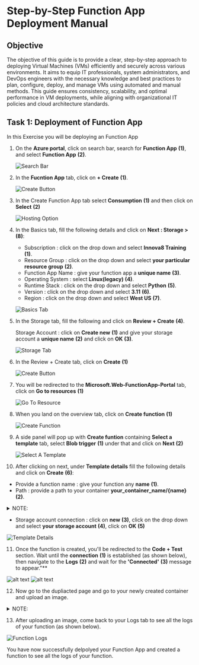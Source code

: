 # Step-by-Step Function App Deployment Manual

## Objective

The objective of this guide is to provide a clear, step-by-step approach to deploying Virtual Machines (VMs) efficiently and securely across various environments. It aims to equip IT professionals, system administrators, and DevOps engineers with the necessary knowledge and best practices to plan, configure, deploy, and manage VMs using automated and manual methods. This guide ensures consistency, scalability, and optimal performance in VM deployments, while aligning with organizational IT policies and cloud architecture standards.

## Task 1: Deployment of Function App

In this Exercise you will be deploying an Function App

1. On the **Azure portal**, click on search bar, search for **Function App** **(1)**, and select **Function App** **(2)**.

   ![Search Bar](https://raw.githubusercontent.com/RuchithaGowda10/doc-on-vm-creation/refs/heads/main/images/Screenshot%202025-05-05%20093318.png)

2. In the **Fucntion App** tab, click on **+ Create** **(1)**.

   ![Create Button](https://raw.githubusercontent.com/RuchithaGowda10/doc-on-vm-creation/refs/heads/main/images/Screenshot%202025-05-05%20093300.png)

3. In the Create Function App tab select **Consumption** **(1)** and then click on **Select** **(2)**

   ![Hosting Option](https://raw.githubusercontent.com/RuchithaGowda10/doc-on-vm-creation/refs/heads/main/images/Screenshot%202025-05-05%20093345.png)

4. In the Basics tab, fill the following details and click on **Next : Storage >** **(8)**:

   - Subscription : click on the drop down and select **Innova8 Training** **(1)**.
   - Resource Group : click on the drop down and select **your particular resource group** **(2)**.
   - Function App Name : give your function app a **unique name** **(3)**.
   - Operating System : select **Linux(legacy)** **(4)**.
   - Runtime Stack : click on the drop down and select **Python** **(5)**.
   - Version : click on the drop down and select **3.11** **(6)**.
   - Region : click on the drop down and select **West US** **(7)**.

   ![Basics Tab](https://raw.githubusercontent.com/RuchithaGowda10/doc-on-vm-creation/refs/heads/main/images/Screenshot%202025-05-05%20093405.png)

5. In the Storage tab, fill the following and click on **Review  + Create** **(4)**.

   Storage Account : click on **Create new** **(1)** and give your storage account a **unique name** **(2)** and click on **OK** **(3)**.

   ![Storage Tab](https://raw.githubusercontent.com/RuchithaGowda10/doc-on-vm-creation/refs/heads/main/images/Screenshot%202025-05-05%20093429.png)

6. In the Review + Create tab, click on **Create** **(1)**

   ![Create Button](https://raw.githubusercontent.com/RuchithaGowda10/doc-on-vm-creation/refs/heads/main/images/Screenshot%202025-05-05%20093447.png)

7. You will be redirected to the **Microsoft.Web-FunctionApp-Portal** tab, click on **Go to resources** **(1)**

   ![Go To Resource](https://raw.githubusercontent.com/RuchithaGowda10/doc-on-vm-creation/refs/heads/main/images/Screenshot%202025-05-05%20093507.png)

8. When you land on the overview tab, click on **Create function** **(1)**

   ![Create Function](https://raw.githubusercontent.com/RuchithaGowda10/doc-on-vm-creation/refs/heads/main/images/Screenshot%202025-05-05%20093529.png)

9. A side panel will pop up with **Create funtion** containing **Select a template** tab, select **Blob trigger** **(1)** under that and click on **Next** **(2)**

   ![Select A Template](https://raw.githubusercontent.com/RuchithaGowda10/doc-on-vm-creation/refs/heads/main/images/Screenshot%202025-05-05%20093548.png)

10. After clicking on next, under **Template details** fill the following details and click on **Create** **(6)**:

   - Provide a function name : give your function any **name** **(1)**.
   - Path : provide a path to your container **your_container_name/{name}** **(2)**.
   
<details>
<summary> NOTE: </summary> 
   - Before specifying a path, ensure that you have created a container. To create a container, duplicate this tab and navigate to **Home**, then go to your **Resource Group** and select your **Newly created storage account**. In the side panel, under **Data storage**, click on **Containers** and then click on **+ Container** to create a new container. Give the container a name and click **Create**. **Do not close this tab** and ensure that the container name you use matches the one you enter in the **Path** field (**(2)**).
</details>

   - Storage account connection : click on **new** **(3)**, click on the drop down and select **your storage account** **(4)**, click on **OK** **(5)**

   ![Template Details](https://raw.githubusercontent.com/RuchithaGowda10/doc-on-vm-creation/refs/heads/main/images/Screenshot%202025-05-05%20100119.png)

11. Once the function is created, you'll be redirected to the **Code + Test** section. Wait until the **connection** **(1)** is established (as shown below), then navigate to the **Logs** **(2)** and wait for the **'Connected'** **(3)** message to appear."**

   ![alt text](https://raw.githubusercontent.com/RuchithaGowda10/doc-on-vm-creation/refs/heads/main/images/Screenshot%202025-05-05%20093603.png)
   ![alt text](https://raw.githubusercontent.com/RuchithaGowda10/doc-on-vm-creation/refs/heads/main/images/Screenshot%202025-05-05%20093619.png)

12. Now go to the dupliacted page and go to your newly created container and upload an image.
<details>
<summary>NOTE:</summary> 
To navigate to your container, click on **your_container** that you have created.  
You will see an **Upload** button — click on it, then click on **Browse files**, select any image from your file manager, and finally click on **Upload**.
</details>

13. After uploading an image, come back to your Logs tab to see all the logs of your function (as shown below). 

   ![Function Logs](https://raw.githubusercontent.com/RuchithaGowda10/doc-on-vm-creation/refs/heads/main/images/Screenshot%202025-05-05%20093640.png)

You have now successfully delpolyed your Function App and created a function to see all the logs of your function.

